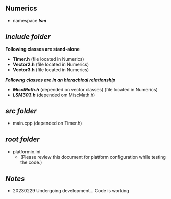 ## Numerics

- namespace ***lsm***

## ***include folder***

**Following classes are stand-alone**
- **Timer.h** (file located in Numerics)
- **Vector2.h** (file located in Numerics)
- **Vector3.h** (file located in Numerics)

***Followng classes are in an hierachical relationship***
+ ***MiscMath.h*** (depended on vector classes) (file located in Numerics)
+ ***LSM303.h*** (depended om MiscMath.h)

## ***src folder***
- main.cpp (depended on Timer.h)

## ***root folder***

- platformio.ini        
    - (Please review this document for platform configuration while testing the code.)

## ***Notes***

- 20230229 Undergoing development... Code is working

